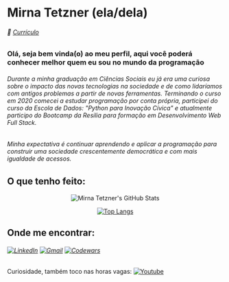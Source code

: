 # Mirna Tetzner (ela/dela)  

###### :scroll: [Currículo]((https://www.canva.com/design/DAFFqfms0y4/0gJVjuH88UOZx_aBkndzhA/watch?utm_content=DAFFqfms0y4&utm_campaign=designshare&utm_medium=link&utm_source=publishsharelink))

### Olá, seja bem vinda(o) ao meu perfil, aqui você poderá conhecer melhor quem eu sou no mundo da programação 


###### Durante a minha graduação em Ciências Sociais eu já era uma curiosa sobre o impacto das novas tecnologias na sociedade e de como lidaríamos com antigos problemas a partir de novas ferramentas. Terminando o curso em 2020 comecei a estudar programação por conta própria, participei do curso da Escola de Dados: "Python para Inovação Cívica" e atualmente participo do Bootcamp da Resilia para formação em Desenvolvimento Web Full Stack.

###### Minha expectativa é continuar aprendendo e aplicar a programação para construir uma sociedade crescentemente democrática e com mais igualdade de acessos. 

## O que tenho feito:
<div align="center">
 
![Mirna Tetzner's GitHub Stats](https://github-readme-stats.vercel.app/api?username=mirnatetzner&show_icons=true&theme=gruvbox)

[![Top Langs](https://github-readme-stats.vercel.app/api/top-langs/?username=mirnatetzner)](https://github.com/mirnatetzner/github-readme-stats)

</div>

## Onde me encontrar:

###### [![LinkedIn](https://img.shields.io/badge/LinkedIn-0077B5?style=for-the-badge&logo=linkedin&logoColor=white)](https://www.linkedin.com/in/mirnatetzner) [![Gmail](https://img.shields.io/badge/Gmail-D14836?style=for-the-badge&logo=gmail&logoColor=white)](mailto:mirnatetzner@gmail.com) [![Codewars](https://img.shields.io/badge/Codewars-B1361E?style=for-the-badge&logo=Codewars&logoColor=white)](https://www.codewars.com/users/mirnatetzner)
 
 
 
 Curiosidade, também toco nas horas vagas: [![Youtube](https://img.shields.io/badge/YouTube-FF0000?style=for-the-badge&logo=youtube&logoColor=white)](https://www.youtube.com/channel/UCL8vQUJrs6P9YPqYG6PIu7g)
 
 

